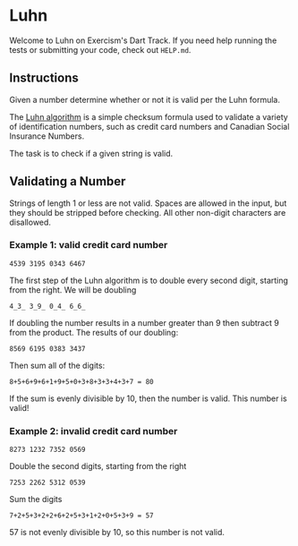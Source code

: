 # Luhn

Welcome to Luhn on Exercism's Dart Track.
If you need help running the tests or submitting your code, check out `HELP.md`.

## Instructions

Given a number determine whether or not it is valid per the Luhn formula.

The [Luhn algorithm][luhn] is a simple checksum formula used to validate a variety of identification numbers, such as credit card numbers and Canadian Social Insurance Numbers.

The task is to check if a given string is valid.

## Validating a Number

Strings of length 1 or less are not valid.
Spaces are allowed in the input, but they should be stripped before checking.
All other non-digit characters are disallowed.

### Example 1: valid credit card number

```text
4539 3195 0343 6467
```

The first step of the Luhn algorithm is to double every second digit, starting from the right.
We will be doubling

```text
4_3_ 3_9_ 0_4_ 6_6_
```

If doubling the number results in a number greater than 9 then subtract 9 from the product.
The results of our doubling:

```text
8569 6195 0383 3437
```

Then sum all of the digits:

```text
8+5+6+9+6+1+9+5+0+3+8+3+3+4+3+7 = 80
```

If the sum is evenly divisible by 10, then the number is valid.
This number is valid!

### Example 2: invalid credit card number

```text
8273 1232 7352 0569
```

Double the second digits, starting from the right

```text
7253 2262 5312 0539
```

Sum the digits

```text
7+2+5+3+2+2+6+2+5+3+1+2+0+5+3+9 = 57
```

57 is not evenly divisible by 10, so this number is not valid.

[luhn]: https://en.wikipedia.org/wiki/Luhn_algorithm

